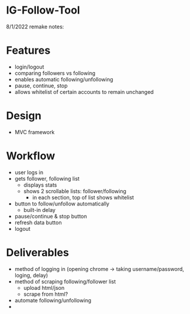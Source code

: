# IG-Follow-Tool

8/1/2022 remake notes:

# Features
- login/logout
- comparing followers vs following
- enables automatic following/unfollowing
- pause, continue, stop
- allows whitelist of certain accounts to remain unchanged

# Design
- MVC framework

# Workflow
- user logs in
- gets follower, following list 
  - displays stats
  - shows 2 scrollable lists: follower/following
    - in each section, top of list shows whitelist
- button to follow/unfollow automatically
  - built-in delay
- pause/continue & stop button
- refresh data button
- logout

# Deliverables
- method of logging in (opening chrome -> taking username/password, 
loging, delay)
- method of scraping following/follower list
  - upload html/json
  - scrape from html?
- automate following/unfollowing
- 
